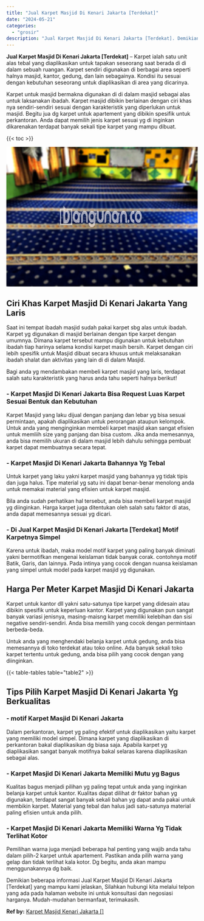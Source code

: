 ```yaml
---
title: "Jual Karpet Masjid Di Kenari Jakarta [Terdekat]"
date: "2024-05-21"
categories: 
  - "grosir"
description: "Jual Karpet Masjid Di Kenari Jakarta [Terdekat]. Demikian beberapa informasi Jual Karpet Masjid Di Kenari Jakarta [Terdekat] yang mampu kami jelaskan, Sila..."
---
```


**Jual Karpet Masjid Di Kenari Jakarta \[Terdekat\]** – Karpet ialah satu unit alas tebal yang diaplikasikan untuk tapakan seseorang saat berada di di dalam sebuah ruangan. Karpet sendiri digunakan di berbagai area seperti halnya masjid, kantor, gedung, dan lain sebagainya. Kondisi itu sesuai dengan kebutuhan seseorang untuk diaplikasikan di area yang dicarinya.

Karpet untuk masjid bermakna digunakan di di dalam masjid sebagai alas untuk laksanakan ibadah. Karpet masjid dibikin berlainan dengan ciri khas nya sendiri-sendiri sesuai dengan karakteristik yang diperlukan untuk masjid. Begitu jua dg karpet untuk apartement yang dibikin spesifik untuk perkantoran. Anda dapat memilih jenis karpet sesuai yg di inginkan dikarenakan terdapat banyak sekali tipe karpet yang mampu dibuat.

{{< toc >}}

![Jual Karpet Masjid Di Kenari Jakarta [Terdekat]](/images/grosir-karpet-murah-59.png)

## Ciri Khas Karpet Masjid Di Kenari Jakarta Yang Laris

Saat ini tempat ibadah masjid sudah pakai karpet sbg alas untuk ibadah. Karpet yg digunakan di masjid berlainan dengan tipe karpet dengan umumnya. Dimana karpet tersebut mampu digunakan untuk kebutuhan ibadah tiap harinya selama kondisi karpet masih bersih. Karpet dengan ciri lebih spesifik untuk Masjid dibuat secara khusus untuk melaksanakan ibadah shalat dan aktivitas yang lain di di dalam Masjid.

Bagi anda yg mendambakan membeli karpet masjid yang laris, terdapat salah satu karakteristik yang harus anda tahu seperti halnya berikut!

### \- Karpet Masjid Di Kenari Jakarta Bisa Request Luas Karpet Sesuai Bentuk dan Kebutuhan

Karpet Masjid yang laku dijual dengan panjang dan lebar yg bisa sesuai permintaan, apakah diaplikasikan untuk perorangan ataupun kelompok. Untuk anda yang menginginkan membeli karpet masjid akan sangat efisien untuk memliih size yang panjang dan bisa custom. Jika anda memesannya, anda bisa memilih ukuran di dalam masjid lebih dahulu sehingga pembuat karpet dapat membuatnya secara tepat.

### \- Karpet Masjid Di Kenari Jakarta Bahannya Yg Tebal

Untuk karpet yang laku yakni karpet masjid yang bahannya yg tidak tipis dan juga halus. Tipe material yg satu ini dapat benar-benar menolong anda untuk memakai material yang efisien untuk karpet masjid.

Bila anda sudah perhatikan hal tersebut, anda bisa membeli karpet masjid yg diinginkan. Harga karpet juga ditentukan oleh salah satu faktor di atas, anda dapat memesannya sesuai yg dicari.

### \- Di Jual Karpet Masjid Di Kenari Jakarta \[Terdekat\] Motif Karpetnya Simpel

Karena untuk ibadah, maka model motif karpet yang paling banyak diminati yakni bermotifkan mengenai keislaman tidak banyak corak. contohnya motif Batik, Garis, dan lainnya. Pada intinya yang cocok dengan nuansa keislaman yang simpel untuk model pada karpet masjid yg digunakan.

## Harga Per Meter Karpet Masjid Di Kenari Jakarta

Karpet untuk kantor dll yakni satu-satunya tipe karpet yang didesain atau dibikin spesifik untuk keperluan kantor. Karpet yang digunakan pun sangat banyak variasi jenisnya, masing-maisng karpet memiliki kelebihan dan sisi negative sendiri-sendiri. Anda bisa memilih yang cocok dengan permintaan berbeda-beda.

Untuk anda yang menghendaki belanja karpet untuk gedung, anda bisa memesannya di toko terdekat atau toko online. Ada banyak sekali toko karpet tertentu untuk gedung, anda bisa pilih yang cocok dengan yang diinginkan.

{{< table-tables table="table2" >}}

## Tips Pilih Karpet Masjid Di Kenari Jakarta Yg Berkualitas

### \- motif Karpet Masjid Di Kenari Jakarta

Dalam perkantoran, karpet yg paling efektif untuk diaplikasikan yaitu karpet yang memiliki model simpel. Dimana karpet yang diaplikasikan di perkantoran bakal diaplikasikan dg biasa saja. Apabila karpet yg diaplikasikan sangat banyak motifnya bakal selaras karena diaplikasikan sebagai alas.

### \- Karpet Masjid Di Kenari Jakarta Memiliki Mutu yg Bagus

Kualitas bagus menjadi pilihan yg paling tepat untuk anda yang inginkan belanja karpet untuk kantor. Kualitas dapat dilihat dr faktor bahan yg digunakan, terdapat sangat banyak sekali bahan yg dapat anda pakai untuk membikin karpet. Material yang tebal dan halus jadi satu-satunya material paling efisien untuk anda pilih.

### \- Karpet Masjid Di Kenari Jakarta Memiliki Warna Yg Tidak Terlihat Kotor

Pemilihan warna juga menjadi beberapa hal penting yang wajib anda tahu dalam pilih-2 karpet untuk apartement. Pastikan anda pilih warna yang gelap dan tidak terlihat kala kotor. Dg begitu, anda akan mampu menggunakannya dg baik.

Demikian beberapa informasi Jual Karpet Masjid Di Kenari Jakarta \[Terdekat\] yang mampu kami jelaskan, Silahkan hubungi kita melalui telpon yang ada pada halaman website ini untuk konsultasi dan negosiasi harganya. Mudah-mudahan bermanfaat, terimakasih.

**Ref by:**  [Karpet Masjid Kenari Jakarta []](https://id.wikipedia.org/wiki/Karpet)
